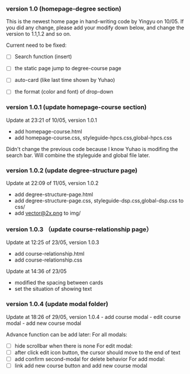 ### version 1.0 (homepage-degree section)
This is the newest home page in hand-writing code by Yingyu on 10/05. If you did any change, please add your modify down below, and change the version to 1.1,1.2 and so on.

Current need to be fixed:
- [ ] Search function (insert)
- [ ]  the static page jump to degree-course page
- [ ]  auto-card (like last time shown by Yuhao)
- [ ]  the format (color and font) of drop-down


### version 1.0.1 (update homepage-course section)
Update at 23:21 of 10/05, version 1.0.1
  - add homepage-course.html
  - add homepage-course.css, styleguide-hpcs.css,global-hpcs.css
  
  Didn't change the previous code because I know Yuhao is modifing the search bar. Will combine the styleguide and global file later.
  
### version 1.0.2 (update degree-structure page)
Update at 22:09 of 11/05, version 1.0.2
  - add degree-structure-page.html
  - add degree-structure-page.css, styleguide-dsp.css,global-dsp.css to css/
  - add vector@2x.png to img/

### version 1.0.3 （update course-relationship page）
Update at 12:25 of 23/05, version 1.0.3
  - add course-relationship.html
  - add course-relationship.css
  
Update at 14:36 of 23/05
  - modified the spacing between cards
  - set the situation of showing text
  
### version 1.0.4 (update modal folder)
  Update at 18:26 of 29/05, version 1.0.4
    - add course modal
    - edit course modal
    - add new course modal
    
  Advance function can be add later:
For all modals:
- [ ] hide scrollbar when there is none
For edit modal:
- [ ] after click edit icon button, the cursor should move to the end of text
- [ ] add confirm second-modal for delete behavior
  For add modal:
- [ ]  link add new course button and add new course modal
